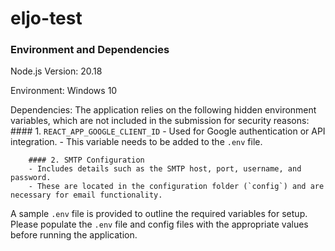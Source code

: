 # eljo-test

### Environment and Dependencies

Node.js Version: 20.18

Environment: Windows 10

Dependencies: The application relies on the following hidden environment variables, which are not included in the submission for security reasons:
        #### 1. `REACT_APP_GOOGLE_CLIENT_ID`
        - Used for Google authentication or API integration.
        - This variable needs to be added to the `.env` file.

        #### 2. SMTP Configuration
        - Includes details such as the SMTP host, port, username, and password.
        - These are located in the configuration folder (`config`) and are necessary for email functionality.

A sample `.env` file is provided to outline the required variables for setup. Please populate the `.env` file and config files with the appropriate values before running the application.

